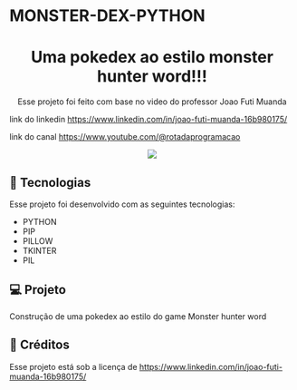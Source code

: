 # MONSTER-DEX-PYTHON

<h1 align="center"> Uma pokedex ao estilo monster hunter word!!! </h1>

<p align="center">
Esse projeto foi feito com base no video do professor Joao Futi Muanda

link do linkedin https://www.linkedin.com/in/joao-futi-muanda-16b980175/

link do canal https://www.youtube.com/@rotadaprogramacao

</p>

<p align="center">
  <img src="https://www.google.com.br/url?sa=i&url=https%3A%2F%2Fwww.terra.com.br%2Fgameon%2Fmonster-hunter-world-e-mais-jogos-saem-do-game-pass-em-30-de-junho%2C56b191aa487503bc465b25f41b7cff96xldt9kfq.html&psig=AOvVaw3V0LzoKnqfuFsCtM2n1gxr&ust=1669514865882000&source=images&cd=vfe&ved=0CBAQjRxqFwoTCNjN1NXhyvsCFQAAAAAdAAAAABAF">
</p>

## 🚀 Tecnologias

Esse projeto foi desenvolvido com as seguintes tecnologias:

- PYTHON
- PIP
- PILLOW
- TKINTER
- PIL

## 💻 Projeto

Construção de uma pokedex ao estilo do game Monster hunter word

## :memo: Créditos

Esse projeto está sob a licença de https://www.linkedin.com/in/joao-futi-muanda-16b980175/
